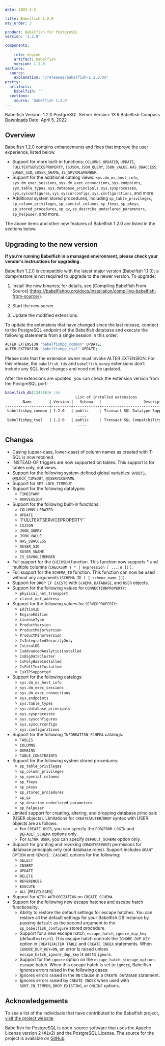 ```yaml
---
date: 2022-4-5

title: Babelfish 1.2.0
nav_order: 3

product: Babelfish for PostgreSQL
version: '1.2.0'

components:
  -
    role: engine
    artifact: babelfish
    version: 1.2.0
sections:
  source:
    explanation: "/releases/babelfish-1.2.0.md"
pretty:
  artifacts:
    babelfish: ''
  sections:
    source: 'Babelfish 1.2.0'
---
```


Babelfish Version: 1.2.0
PostgreSQL Server Version: 13.6
Babelfish Compass [Downloads](https://github.com/babelfish-for-postgresql/babelfish_compass/releases)
Date: April 5, 2022

## Overview

Babelfish 1.2.0 contains enhancements and fixes that improve the user experience, listed below.
- Support for more built-in functions: `COLUMNS_UPDATED`, `UPDATE`, `FULLTEXTSERVICEPROPERTY`, `ISJSON`, `JSON_QUERY`, `JSON_VALUE`, `HAS_DBACCESS`, `SUSER_SID`, `SUSER_SNAME`, `IS_SRVROLEMEMBER`.
- Support for the additional catalog views: `sys.dm_os_host_info`, `sys.dm_exec_sessions`, `sys.dm_exec_connections`, `sys.endpoints`, `sys.table_types`, `sys.database_principals`, `sys.sysprocesses`, `sys.sysconfigures`, `sys.syscurconfigs`, `sys.configurations`, and more.
- Additional system stored procedures, including `sp_table_privileges`, `sp_column_privileges`, `sp_special_columns`, `sp_fkeys`, `sp_pkeys`, `sp_stored_procedures`, `xp_qv`, `sp_describe_undeclared_parameters`, `sp_helpuser`, and more.

The above items and other new features of Babelfish 1.2.0 are listed in the sections below.

## Upgrading to the new version

**If you’re running Babelfish in a managed environment, please check your vendor’s instructions for upgrading.**

Babelfish 1.2.0 is compatible with the latest major version (Babelfish 1.1.0); a dump/restore is not required to upgrade to the newer version. To upgrade:

1. Install the new binaries; for details, see [Compiling Babelfish From Source] (https://babelfishpg.org/docs/installation/compiling-babelfish-from-source/).

2. Start the new server.

3. Update the modified extensions. 

To update the extensions that have changed since the last release, connect to the PostgreSQL endpoint of the Babelfish database and execute the following statements from a single session in this order:

```bash
ALTER EXTENSION "babelfishpg_common" UPDATE;
ALTER EXTENSION "babelfishpg_tsql" UPDATE;
```

Please note that the extension owner must invoke ALTER EXTENSION. For this release, the `babelfish_tds` and `babelfish_money` extensions don’t include any SQL-level changes and need not be updated.

After the extensions are updated, you can check the extension version from the PostgreSQL port:

```bash
babelfish_db[124386]# \dx
                                List of installed extensions
        Name        | Version |   Schema   |                   Description
--------------------+---------+------------+-------------------------------------------------
 babelfishpg_common | 1.2.0   | public     | Transact SQL Datatype Support
                                 ....
 babelfishpg_tsql   | 1.2.0   | public     | Transact SQL Compatibility
                                 ....
```


## Changes

- Casing (upper-case, lower-case) of column names as created with T-SQL is now retained.
- INSTEAD-OF triggers are now supported on tables. This support is for tables only, not views.
- Support for the following system-defined global variables: `@@DBTS`, `@@LOCK_TIMEOUT`, `@@SERVICENAME`.
- Support for `SET LOCK_TIMEOUT`
- Support for the following datatypes:
   - `TIMESTAMP`
   - `ROWVERSION`
- Support for the following built-in functions:
   - `COLUMNS_UPDATED`
   - `UPDATE`
   - `FULLTEXTSERVICEPROPERTY``
   - `ISJSON`
   - `JSON_QUERY`
   - `JSON_VALUE`
   - `HAS_DBACCESS`
   - `SUSER_SID`
   - `SUSER_SNAME`
   - `IS_SRVROLEMEMBER`
- Full support for the `CHECKSUM` function. This function now supports * and multiple columns (`CHECKSUM ( * | expression [ ,...n ])` ).
- Full support for the `SCHEMA_ID` function. This function can now be used without any arguments (`SCHEMA_ID ( [ schema_name ])`).
- Support for `DROP IF EXISTS` with `SCHEMA`, `DATABASE`, and `USER` objects.
- Support for the following values for `CONNECTIONPROPERTY`:
   - `physical_net_transport`
   - `client_net_address`
- Support for the following values for `SERVERPROPERTY`:
   - `EditionID`
   - `EngineEdition`
   - `LicenseType`
   - `ProductVersion`
   - `ProductMajorVersion`
   - `ProductMinorVersion`
   - `IsIntegratedSecurityOnly`
   - `IsLocalDB`
   - `IsAdvancedAnalyticsInstalled`
   - `IsBigDataCluster`
   - `IsPolyBaseInstalled`
   - `IsFullTextInstalled`
   - `IsXTPSupported`
- Support for the following catalogs:
   - `sys.dm_os_host_info`
   - `sys.dm_exec_sessions`
   - `sys.dm_exec_connections`
   - `sys.endpoints`
   - `sys.table_types`
   - `sys.database_principals`
   - `sys.sysprocesses`
   - `sys.sysconfigures`
   - `sys.syscurconfigs`
   - `sys.configurations`
- Support for the following `INFORMATION_SCHEMA` catalogs:
   - `TABLES`
   - `COLUMNS`
   - `DOMAINS`
   - `TABLE_CONSTRAINTS`
- Support for the following system stored procedures:
   - `sp_table_privileges`
   - `sp_column_privileges`
   - `sp_special_columns`
   - `sp_fkeys`
   - `sp_pkeys`
   - `sp_stored_procedures`
   - `xp_qv`
   - `sp_describe_undeclared_parameters`
   - `sp_helpuser`
- Limited support for creating, altering, and dropping database principals (USER objects). Limitations for `CREATE`/`ALTER`/`DROP` syntax with USER objects are as follows:
   - For `CREATE USER`, you can specify the `FOR`/`FROM LOGIN` and `DEFAULT_SCHEMA` options only.
   - For `ALTER USER`, you can specify `DEFAULT_SCHEMA` option only.
- Support for granting and revoking (`GRANT`/`REVOKE`) permisions for database principals only (not database roles). Support includes `GRANT OPTION` and `REVOKE..CASCADE` options for the following:
   - `SELECT`
   - `INSERT`
   - `UPDATE`
   - `DELETE`
   - `REFERENCES`
   - `EXECUTE`
   - `ALL` [`PRIVILEGES`]
- Support for `WITH AUTHORIZATION` on `CREATE SCHEMA`.
- Support for the following new escape hatches and escape hatch functionality:
   - Ability to restore the default settings for escape hatches. You can restore all the default settings for your Babelfish DB instance by passing `default` as the second argument to the `sp_babelfish_configure` stored procedure.
   - Support for a new escape hatch, `escape_hatch_ignore_dup_key` (default=`strict`). This escape hatch controls the `IGNORE_DUP_KEY` option in `CREATE`/`ALTER TABLE` and `CREATE INDEX` statements. When `IGNORE_DUP_KEY=ON`, an error is raised unless `escape_hatch_ignore_dup_key` is set to `ignore`.
   - Support for the `ignore` option on the `escape_hatch_storage_options` escape hatch. When this escape hatch is set to `ignore`, Babelfish ignores errors raised in the following cases:
   - Ignores errors raised in the `ON` clause in a `CREATE DATABASE` statement.
   - Ignores errors raised by `CREATE INDEX` when used with `SORT_IN_TEMPDB`, `DROP_EXISTING`, or `ONLINE` options.


## Acknowledgements

To see a list of the individuals that have contributed to the Babelfish project, [visit the project website](https://babelfishpg.org/contributors/).

Babelfish for PostgreSQL is open-source software that uses the Apache License version 2 (ALv2) and the PostgreSQL License. The source for the project is available on [GitHub](https://github.com/babelfish-for-postgresql). 

